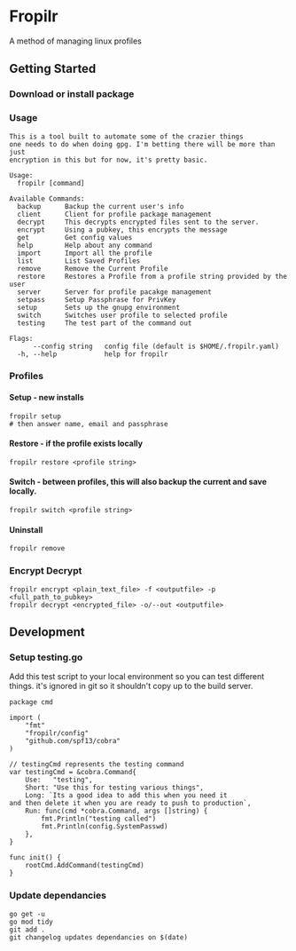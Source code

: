 # Fropilr

A method of managing linux profiles


## Getting Started 



### Download or install package



### Usage

~~~
This is a tool built to automate some of the crazier things
one needs to do when doing gpg. I'm betting there will be more than just
encryption in this but for now, it's pretty basic.

Usage:
  fropilr [command]

Available Commands:
  backup      Backup the current user's info
  client      Client for profile package management
  decrypt     This decrypts encrypted files sent to the server.
  encrypt     Using a pubkey, this encrypts the message
  get         Get config values
  help        Help about any command
  import      Import all the profile
  list        List Saved Profiles
  remove      Remove the Current Profile
  restore     Restores a Profile from a profile string provided by the user
  server      Server for profile pacakge management
  setpass     Setup Passphrase for PrivKey
  setup       Sets up the gnupg environment
  switch      Switches user profile to selected profile
  testing     The test part of the command out

Flags:
      --config string   config file (default is $HOME/.fropilr.yaml)
  -h, --help            help for fropilr
~~~


### Profiles

####  Setup - new installs

```
fropilr setup
# then answer name, email and passphrase
```

#### Restore - if the profile exists locally

```
fropilr restore <profile string>
```

#### Switch - between profiles, this will also backup the current and save locally.

```
fropilr switch <profile string>
```

#### Uninstall

```
fropilr remove
```

### Encrypt Decrypt

```
fropilr encrypt <plain_text_file> -f <outputfile> -p <full_path_to_pubkey>
fropilr decrypt <encrypted_file> -o/--out <outputfile>
```


## Development


### Setup testing.go

Add this test script to your local environment so you can test different things.
it's ignored in git so it shouldn't copy up to the build server.

```
package cmd

import (
	"fmt"
	"fropilr/config"
	"github.com/spf13/cobra"
)

// testingCmd represents the testing command
var testingCmd = &cobra.Command{
	Use:   "testing",
	Short: "Use this for testing various things",
	Long: `Its a good idea to add this when you need it
and then delete it when you are ready to push to production`,
	Run: func(cmd *cobra.Command, args []string) {
		fmt.Println("testing called")
		fmt.Println(config.SystemPasswd)
	},
}

func init() {
	rootCmd.AddCommand(testingCmd)
}
```

### Update dependancies


```
go get -u
go mod tidy
git add .
git changelog updates dependancies on $(date)
```
